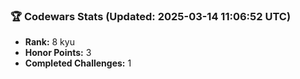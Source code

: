 ### 🏆 Codewars Stats (Updated: 2025-03-14 11:06:52 UTC)

- **Rank:** 8 kyu
- **Honor Points:** 3
- **Completed Challenges:** 1
